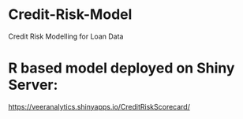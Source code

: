 # Credit-Risk-Model
Credit Risk Modelling for Loan Data

# R based model deployed on Shiny Server:
https://veeranalytics.shinyapps.io/CreditRiskScorecard/

